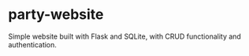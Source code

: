 # party-website

Simple website built with Flask and SQLite, with CRUD functionality and authentication.
